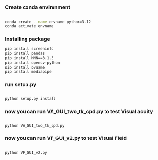 ### Create conda environment
```bash

conda create --name envname python=3.12
conda activate envname
```

### Installing package
```bash
pip install screeninfo
pip install pandas
pip install MNN==3.1.3
pip install opencv-python
pip install pygame
pip install mediapipe
```

### run setup.py 
```bash

python setup.py install
```

### now you can run VA_GUI_two_tk_cpd.py to test Visual acuity
```bash

python VA_GUI_two_tk_cpd.py
```


### now you can run VF_GUI_v2.py to test Visual Field
```bash

python VF_GUI_v2.py
```
